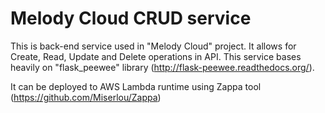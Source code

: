 # Melody Cloud CRUD service

This is back-end service used in "Melody Cloud" project. It allows for Create, Read, Update and Delete operations in API. This service bases heavily on "flask_peewee" library (http://flask-peewee.readthedocs.org/). 

It can be deployed to AWS Lambda runtime using Zappa tool (https://github.com/Miserlou/Zappa)